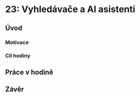 # 23: Vyhledávače a AI asistenti

## Úvod

### Motivace

### Cíl hodiny

## Práce v hodině

## Závěr

